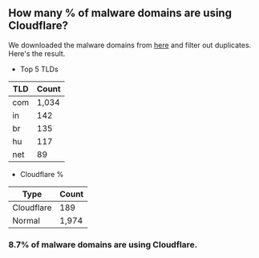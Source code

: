 ## How many % of malware domains are using Cloudflare?


We downloaded the malware domains from [here](https://urlhaus.abuse.ch) and filter out duplicates.
Here's the result.


[//]: # (start replacement)


- Top 5 TLDs

| TLD | Count |
| --- | --- |
| com | 1,034 |
| in | 142 |
| br | 135 |
| hu | 117 |
| net | 89 |


- Cloudflare %

| Type | Count |
| --- | --- |
| Cloudflare | 189 |
| Normal | 1,974 |


### 8.7% of malware domains are using Cloudflare.